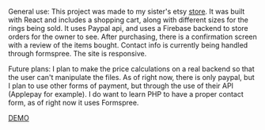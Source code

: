 General use: This project was made to my sister's etsy [store](https://www.etsy.com/shop/peachesandcherries). It was built with React and includes a shopping cart, along with different sizes for the rings being sold. It uses Paypal api, and uses a Firebase backend to store orders for the owner to see. After purchasing, there is a confirmation screen with a review of the items bought. Contact info is currently being handled through formspree. The site is responsive. 

Future plans: I plan to make the price calculations on a real backend so that the user can't manipulate the files. As of right now, there is only paypal, but I plan to use other forms of payment, but through the use of their API (Applepay for example). I do want to learn PHP to have a proper contact form, as of right now it uses Formspree. 

[DEMO](https://brandonjoe.github.io/store/)
